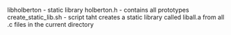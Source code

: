 libholberton - static library
holberton.h - contains all prototypes
create_static_lib.sh - script taht creates a static library called liball.a from all .c files in the current directory
